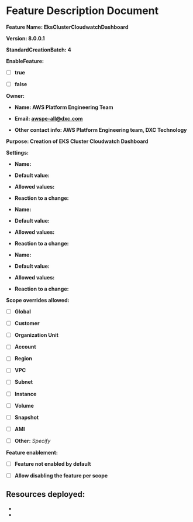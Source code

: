 # Feature Description Document

**Feature Name: EksClusterCloudwatchDashboard**

**Version: 8.0.0.1**

**StandardCreationBatch: 4**

**EnableFeature:**

- [ ] **true**

- [ ] **false**

**Owner:**

- **Name: AWS Platform Engineering Team**

- **Email: awspe-all@dxc.com**

- **Other contact info: AWS Platform Engineering team, DXC Technology** 

**Purpose: Creation of EKS Cluster Cloudwatch Dashboard**

**Settings:**

  - **Name:**

  - **Default value:**

  - **Allowed values:**

  - **Reaction to a change:**


  - **Name:**

  - **Default value:**

  - **Allowed values:**

  - **Reaction to a change:**


  - **Name:**

  - **Default value:**

  - **Allowed values:**

  - **Reaction to a change:**

**Scope overrides allowed:** 

- [ ] **Global**

- [ ] **Customer**

- [ ] **Organization Unit**

- [ ] **Account**

- [ ] **Region**

- [ ] **VPC**

- [ ] **Subnet**

- [ ] **Instance**

- [ ] **Volume**

- [ ] **Snapshot**

- [ ] **AMI**

- [ ] **Other:** *Specify*

**Feature enablement:**

- [ ] **Feature not enabled by default**

- [ ] **Allow disabling the feature per scope**

**Resources deployed:**
-
-
- 